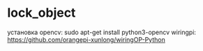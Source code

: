 # lock_object
установка opencv:
sudo apt-get install python3-opencv
wiringpi: 
https://github.com/orangepi-xunlong/wiringOP-Python
